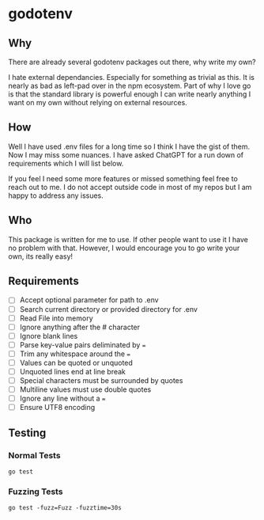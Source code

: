 # godotenv

## Why

There are already several godotenv packages out there, why write my own?

I hate external dependancies. Especially for something as trivial as this. It is nearly as bad
as left-pad over in the npm ecosystem. Part of why I love go is that the standard library is
powerful enough I can write nearly anything I want on my own without relying on external
resources.

## How

Well I have used .env files for a long time so I think I have the gist of them. Now I may miss
some nuances. I have asked ChatGPT for a run down of requirements which I will list below.

If you feel I need some more features or missed something feel free to reach out to me. I do
not accept outside code in most of my repos but I am happy to address any issues.

## Who

This package is written for me to use. If other people want to use it I have no problem with that.
However, I would encourage you to go write your own, its really easy!

## Requirements

- [ ] Accept optional parameter for path to .env
- [ ] Search current directory or provided directory for .env
- [ ] Read File into memory
- [ ] Ignore anything after the # character
- [ ] Ignore blank lines
- [ ] Parse key-value pairs deliminated by `=`
- [ ] Trim any whitespace around the `=`
- [ ] Values can be quoted or unquoted
- [ ] Unquoted lines end at line break
- [ ] Special characters must be surrounded by quotes
- [ ] Multiline values must use double quotes
- [ ] Ignore any line without a `=`
- [ ] Ensure UTF8 encoding

## Testing

### Normal Tests

`go test`

### Fuzzing Tests

`go test -fuzz=Fuzz -fuzztime=30s`
